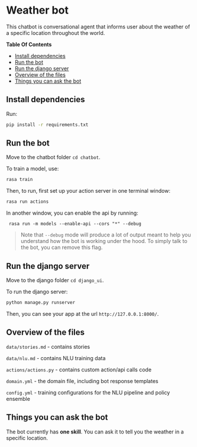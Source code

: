 # Weather bot

This chatbot is conversational agent that informs user about the weather of a specific location throughout the world.

<!-- START doctoc generated TOC please keep comment here to allow auto update -->
<!-- DON'T EDIT THIS SECTION, INSTEAD RE-RUN doctoc TO UPDATE -->
**Table Of Contents**

- [Install dependencies](#install-dependencies)
- [Run the bot](#run-the-bot)
- [Run the django server](#run-the-django-server)
- [Overview of the files](#overview-of-the-files)
- [Things you can ask the bot](#things-you-can-ask-the-bot)

<!-- END doctoc generated TOC please keep comment here to allow auto update -->

## Install dependencies

Run:
```bash
pip install -r requirements.txt
```

## Run the bot

Move to the chatbot folder `cd chatbot`.

To train a model, use:
```bash
rasa train
```

Then, to run, first set up your action server in one terminal window:
```bash
rasa run actions
```

In another window, you can enable the api by running:
```
 rasa run -m models --enable-api --cors "*" --debug 
```

> Note that `--debug` mode will produce a lot of output meant to help you understand how the bot is working under the hood. To simply talk to the bot, you can remove this flag.


## Run the django server

Move to the django folder `cd django_ui`.

To run the django server:
```bash
python manage.py runserver
```

Then, you can see your app at the url `http://127.0.0.1:8000/`.

## Overview of the files

`data/stories.md` - contains stories

`data/nlu.md` - contains NLU training data

`actions/actions.py` - contains custom action/api calls code

`domain.yml`         - the domain file, including bot response templates

`config.yml`         - training configurations for the NLU pipeline and policy ensemble

## Things you can ask the bot

The bot currently has __one skill__. You can ask it to tell you the weather in a specific location.

